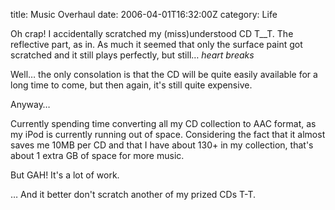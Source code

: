 title: Music Overhaul
date: 2006-04-01T16:32:00Z
category: Life

Oh crap! I accidentally scratched my (miss)understood CD T\_\_T. The reflective part, as in. As much it seemed that only the surface paint got scratched and it still plays perfectly, but still… *heart breaks*

Well… the only consolation is that the CD will be quite easily available for a long time to come, but then again, it's still quite expensive.

Anyway…

Currently spending time converting all my CD collection to AAC format, as my iPod is currently running out of space. Considering the fact that it almost saves me 10MB per CD and that I have about 130+ in my collection, that's about 1 extra GB of space for more music.

But GAH! It's a lot of work.

… And it better don't scratch another of my prized CDs T-T.
